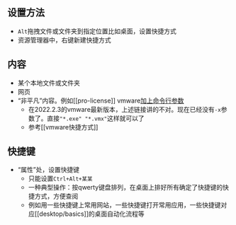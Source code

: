 ## 设置方法
- `Alt`拖拽文件或文件夹到指定位置比如桌面，设置快捷方式
- 资源管理器中，右键新建快捷方式
## 内容
- 某个本地文件或文件夹
- 网页
- “非平凡”内容。例如[[pro-license]] vmware[加上命令行参数](https://blog.csdn.net/lianghecai52171314/article/details/120112196)
  - 在2022.2.3的vmware最新版本，上述链接讲的不对。现在已经没有`-x`参数了。直接`"*.exe" "*.vmx"`这样就可以了
  - 参考[[vmware快捷方式]]
## 快捷键
- “属性”处，设置快捷键
  - 只能设置`Ctrl+Alt+某某`
  - 一种典型操作：按qwerty键盘排列，在桌面上排好所有确定了快捷键的快捷方式，方便查阅
  - 例如用一些快捷键上常用网站，一些快捷键打开常用应用，一些快捷键对应[[desktop/basics]]的桌面自动化流程等
